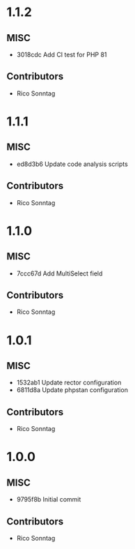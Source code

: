# 1.1.2

## MISC

- 3018cdc Add CI test for PHP 81

## Contributors

- Rico Sonntag

# 1.1.1

## MISC

- ed8d3b6 Update code analysis scripts

## Contributors

- Rico Sonntag

# 1.1.0

## MISC

- 7ccc67d Add MultiSelect field

## Contributors

- Rico Sonntag

# 1.0.1

## MISC

- 1532ab1 Update rector configuration
- 6811d8a Update phpstan configuration

## Contributors

- Rico Sonntag

# 1.0.0

## MISC

- 9795f8b Initial commit

## Contributors

- Rico Sonntag

